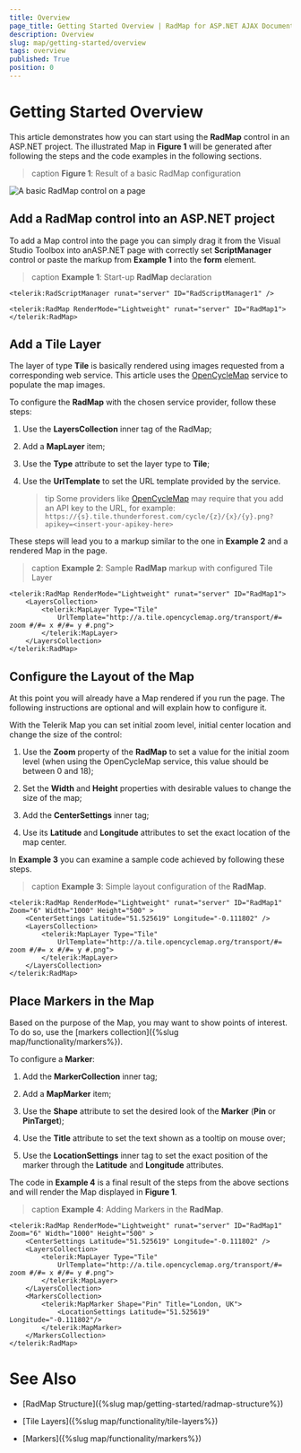 ```yaml
---
title: Overview
page_title: Getting Started Overview | RadMap for ASP.NET AJAX Documentation
description: Overview
slug: map/getting-started/overview
tags: overview
published: True
position: 0
---
```


# Getting Started Overview

This article demonstrates how you can start using the **RadMap** control in an ASP.NET project.	The illustrated Map in **Figure 1** will be generated after following the steps and the code examples in the following sections.

>caption **Figure 1**: Result of a basic RadMap configuration

![A basic RadMap control on a page](images/Map_Getting_Started.png)

## Add a RadMap control into an ASP.NET project

To add a Map control into the page you can simply drag it from the Visual Studio Toolbox into anASP.NET page with correctly set **ScriptManager** control or paste the markup from **Example 1** into the **form** element.

>caption **Example 1**: Start-up **RadMap** declaration

````ASP.NET
<telerik:RadScriptManager runat="server" ID="RadScriptManager1" />

<telerik:RadMap RenderMode="Lightweight" runat="server" ID="RadMap1">
</telerik:RadMap>
````

## Add a Tile Layer

The layer of type **Tile** is basically rendered using images requested from a corresponding web service. This article uses the	[OpenCycleMap](http://www.opencyclemap.org/) service to populate the map images.

To configure the **RadMap** with the chosen service provider, follow these steps:

1. Use the **LayersCollection** inner tag of the RadMap;

1. Add a **MapLayer** item;

1. Use the **Type** attribute to set the layer type to **Tile**;

1. Use the **UrlTemplate** to set the URL template provided by the service.
	>tip Some providers like [OpenCycleMap](https://www.thunderforest.com/maps/opencyclemap/) may require that you add an API key to the URL, for example: `https://{s}.tile.thunderforest.com/cycle/{z}/{x}/{y}.png?apikey=<insert-your-apikey-here>`

These steps will lead you to a markup similar to the one in **Example 2** and a rendered Map in the page.

>caption **Example 2**: Sample **RadMap** markup with configured Tile Layer

````ASP.NET
<telerik:RadMap RenderMode="Lightweight" runat="server" ID="RadMap1">
	<LayersCollection>
		<telerik:MapLayer Type="Tile" 
			UrlTemplate="http://a.tile.opencyclemap.org/transport/#= zoom #/#= x #/#= y #.png">
		</telerik:MapLayer>
	</LayersCollection>
</telerik:RadMap>
````

## Configure the Layout of the Map

At this point you will already have a Map rendered if you run the page. The following instructions are optional and will explain how to configure it.

With the Telerik Map you can set initial zoom level, initial center location and change the size of the control:

1. Use the **Zoom** property of the **RadMap** to set a value for the initial zoom level (when using the OpenCycleMap service, this value should be between 0 and 18);

1. Set the **Width** and **Height** properties with desirable values to change the size of the map;

1. Add the **CenterSettings** inner tag;

1. Use its **Latitude** and **Longitude** attributes to set the exact location of the map center.

In **Example 3** you can examine a sample code achieved by following these steps.

>caption **Example 3**: Simple layout configuration of the **RadMap**.

````ASP.NET
<telerik:RadMap RenderMode="Lightweight" runat="server" ID="RadMap1" Zoom="6" Width="1000" Height="500" >
	<CenterSettings Latitude="51.525619" Longitude="-0.111802" />
	<LayersCollection>
		<telerik:MapLayer Type="Tile" 
			UrlTemplate="http://a.tile.opencyclemap.org/transport/#= zoom #/#= x #/#= y #.png">
		</telerik:MapLayer>
	</LayersCollection>
</telerik:RadMap>
````

## Place Markers in the Map

Based on the purpose of the Map, you may want to show points of interest. To do so, use the [markers collection]({%slug map/functionality/markers%}).

To configure a **Marker**:

1. Add the **MarkerCollection** inner tag;

1. Add a **MapMarker** item;

1. Use the **Shape** attribute to set the desired look of the **Marker** (**Pin** or **PinTarget**);

1. Use the **Title** attribute to set the text shown as a tooltip on mouse over;

1. Use the **LocationSettings** inner tag to set the exact position of the marker through the **Latitude** and	**Longitude** attributes.

The code in **Example 4** is a final result of the steps from the above sections and will render the Map displayed in **Figure 1**.

>caption **Example 4**: Adding Markers in the **RadMap**.

````ASP.NET
<telerik:RadMap RenderMode="Lightweight" runat="server" ID="RadMap1" Zoom="6" Width="1000" Height="500" >
	<CenterSettings Latitude="51.525619" Longitude="-0.111802" />
	<LayersCollection>
		<telerik:MapLayer Type="Tile" 
			UrlTemplate="http://a.tile.opencyclemap.org/transport/#= zoom #/#= x #/#= y #.png">
		</telerik:MapLayer>
	</LayersCollection>
	<MarkersCollection>
		<telerik:MapMarker Shape="Pin" Title="London, UK">
			<LocationSettings Latitude="51.525619" Longitude="-0.111802"/>
		</telerik:MapMarker>
	</MarkersCollection>
</telerik:RadMap>
````

# See Also

 * [RadMap Structure]({%slug map/getting-started/radmap-structure%})

 * [Tile Layers]({%slug map/functionality/tile-layers%})

 * [Markers]({%slug map/functionality/markers%})
